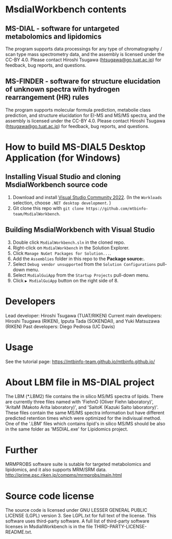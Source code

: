 # MsdialWorkbench contents

## MS-DIAL - software for untargeted metabolomics and lipidomics
The program supports data processings for any type of chromatography / scan type mass spectrometry data, and the assembly is licensed under the CC-BY 4.0.
Please contact Hiroshi Tsugawa (htsugawa@go.tuat.ac.jp) for feedback, bug reports, and questions.

## MS-FINDER - software for structure elucidation of unknown spectra with hydrogen rearrangement (HR) rules
The program supports molecular formula prediction, metabolie class prediction, and structure elucidation for EI-MS and MS/MS spectra, and the assembly is licensed under the CC-BY 4.0.
Please contact Hiroshi Tsugawa (htsugawa@go.tuat.ac.jp) for feedback, bug reports, and questions.

# How to build MS-DIAL5 Desktop Application (for Windows)

## Installing Visual Studio and cloning MsdialWorkbench source code
1. Download and install [Visual Studio Community 2022](https://visualstudio.microsoft.com/). (In the `Workloads` selection, choose `.NET desktop development`. )
2. Git clone this repo with `git clone https://github.com/mtbinfo-team/MsdialWorkbench`.

## Building MsdialWorkbench with Visual Studio
3. Double click `MsdialWorkbench.sln` in the cloned repo.
4. Right-click on `MsdialWorkbench` in the Solution Explorer.
5. Click `Manage NuGet Packages for Solution...`.
6. Add the `Assemblies` folder in this repo to the **Package source:**.
7. Select `Debug vendor unsupported` from the `Solution Configurations` pull-down menu.
8. Select `MsdialGuiApp` from the `Startup Projects` pull-down menu.
9. Click `▶ MsdialGuiApp` button on the right side of 8.

# Developers
Lead developer: Hiroshi Tsugawa (TUAT/RIKEN) 
Current main developers: Hiroshi Tsugawa (RIKEN), Ipputa Tada (SOKENDAI), and Yuki Matsuzawa (RIKEN)
Past developers: Diego Pedrosa (UC Davis)

# Usage
See the tutorial page: https://mtbinfo-team.github.io/mtbinfo.github.io/

# About LBM file in MS-DIAL project
The LBM (*.LBM2) file contains the in silico MS/MS spectra of lipids.
There are currently three files named with 'FiehnO (Oliver Fiehn laboratory)', 'AritaM (Makoto Arita laboratory)', and 'SaitoK (Kazuki Saito laboratory)'.
These files contain the same MS/MS spectra information but have different predicted retention times which were optimized for the indivisual method.
One of the '.LBM' files which contains lipid's in silico MS/MS should be also in the same folder as 'MSDIAL.exe' for Lipidomics project. 

# Further
MRMPROBS software suite is sutable for targeted metabolomics and lipidomics, and it also supports MRM/SRM data.
http://prime.psc.riken.jp/compms/mrmprobs/main.html


# Source code license
The source code is licensed under GNU LESSER GENERAL PUBLIC LICENSE (LGPL) version 3.
See LGPL.txt for full text of the license.
This software uses third-party software.
A full list of third-party software licenses in MsdialWorkbench is in the file THIRD-PARTY-LICENSE-README.txt.




